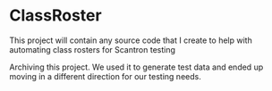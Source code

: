 # ClassRoster
This project will contain any source code that I create to help with automating class rosters for Scantron testing

Archiving this project. We used it to generate test data and ended up moving in a different direction for our testing needs.
